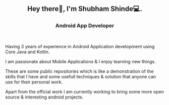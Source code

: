 <h2 align="center">Hey there👋, I'm Shubham Shinde💻.</h2>
<h3 align="center">Android App Developer</h3>

&nbsp;

Having 3 years of experience in Android Application development using Core Java and Kotlin. 

I am passionate about Mobile Applications & I enjoy learning new things.

These are some public repositories which is like a demonstration of the skills that I have and some usefull techniques & solution that anyone can use for their personal work.

Apart from the official work I am currently working to bring some more open source & interesting android projects.

<!--
**ShubhamShinde96/shubhamshinde96** is a ✨ _special_ ✨ repository because its `README.md` (this file) appears on your GitHub profile.

Here are some ideas to get you started:

- 🔭 I’m currently working on ...
- 🌱 I’m currently learning ...
- 👯 I’m looking to collaborate on ...
- 🤔 I’m looking for help with ...
- 💬 Ask me about ...
- 📫 How to reach me: ...
- 😄 Pronouns: ...
- ⚡ Fun fact: ...
-->
